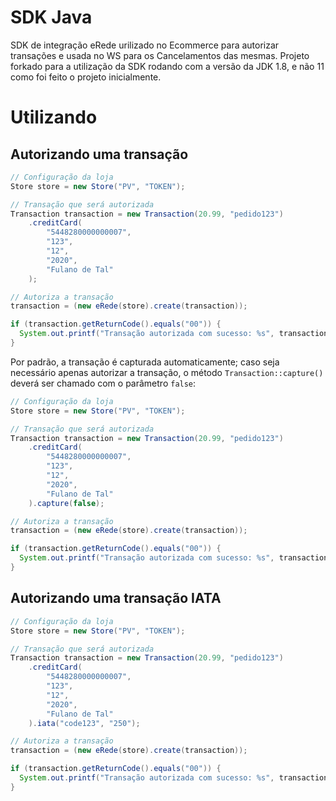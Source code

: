 # SDK Java

SDK de integração eRede urilizado no Ecommerce para autorizar transações e usada no WS para os Cancelamentos das mesmas.
Projeto forkado para a utilização da SDK rodando com a versão da JDK 1.8, e não 11 como foi feito o projeto inicialmente. 

# Utilizando

## Autorizando uma transação

```java
// Configuração da loja
Store store = new Store("PV", "TOKEN");

// Transação que será autorizada
Transaction transaction = new Transaction(20.99, "pedido123")
    .creditCard(
        "5448280000000007",
        "123",
        "12",
        "2020",
        "Fulano de Tal"
    );

// Autoriza a transação
transaction = (new eRede(store).create(transaction));

if (transaction.getReturnCode().equals("00")) {
  System.out.printf("Transação autorizada com sucesso: %s", transaction.getTid());
}
```

Por padrão, a transação é capturada automaticamente; caso seja necessário apenas autorizar a transação, o método `Transaction::capture()` deverá ser chamado com o parâmetro `false`:

```java
// Configuração da loja
Store store = new Store("PV", "TOKEN");

// Transação que será autorizada
Transaction transaction = new Transaction(20.99, "pedido123")
    .creditCard(
        "5448280000000007",
        "123",
        "12",
        "2020",
        "Fulano de Tal"
    ).capture(false);

// Autoriza a transação
transaction = (new eRede(store).create(transaction));

if (transaction.getReturnCode().equals("00")) {
  System.out.printf("Transação autorizada com sucesso: %s", transaction.getTid());
}
```

## Autorizando uma transação IATA

```java
// Configuração da loja
Store store = new Store("PV", "TOKEN");

// Transação que será autorizada
Transaction transaction = new Transaction(20.99, "pedido123")
    .creditCard(
        "5448280000000007",
        "123",
        "12",
        "2020",
        "Fulano de Tal"
    ).iata("code123", "250");

// Autoriza a transação
transaction = (new eRede(store).create(transaction));

if (transaction.getReturnCode().equals("00")) {
  System.out.printf("Transação autorizada com sucesso: %s", transaction.getTid());
}
```